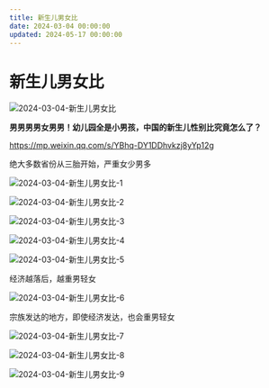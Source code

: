 ```yaml
---
title: 新生儿男女比
date: 2024-03-04 00:00:00
updated: 2024-05-17 00:00:00
---
```



# 新生儿男女比

![2024-03-04-新生儿男女比](assets/2024-03-04-新生儿男女比.png)





**男男男男女男男！幼儿园全是小男孩，中国的新生儿性别比究竟怎么了？**

https://mp.weixin.qq.com/s/YBhq-DY1DDhvkzj8yYp12g

绝大多数省份从三胎开始，严重女少男多

![2024-03-04-新生儿男女比-1](assets/2024-03-04-新生儿男女比-1.png)

![2024-03-04-新生儿男女比-2](assets/2024-03-04-新生儿男女比-2.png)

![2024-03-04-新生儿男女比-3](assets/2024-03-04-新生儿男女比-3.png)

![2024-03-04-新生儿男女比-4](assets/2024-03-04-新生儿男女比-4.png)

![2024-03-04-新生儿男女比-5](assets/2024-03-04-新生儿男女比-5.png)

经济越落后，越重男轻女

![2024-03-04-新生儿男女比-6](assets/2024-03-04-新生儿男女比-6.png)

宗族发达的地方，即使经济发达，也会重男轻女

![2024-03-04-新生儿男女比-7](assets/2024-03-04-新生儿男女比-7.png)

![2024-03-04-新生儿男女比-8](assets/2024-03-04-新生儿男女比-8.png)

![2024-03-04-新生儿男女比-9](assets/2024-03-04-新生儿男女比-9.png)

